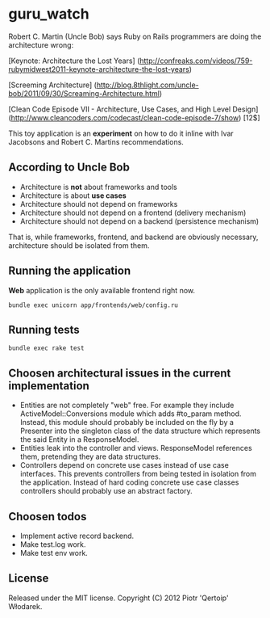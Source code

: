 # guru_watch

Robert C. Martin (Uncle Bob) says Ruby on Rails programmers are doing the architecture wrong:

[Keynote: Architecture the Lost Years] (http://confreaks.com/videos/759-rubymidwest2011-keynote-architecture-the-lost-years)

[Screeming Architecture] (http://blog.8thlight.com/uncle-bob/2011/09/30/Screaming-Architecture.html)

[Clean Code Episode VII - Architecture, Use Cases, and High Level Design] (http://www.cleancoders.com/codecast/clean-code-episode-7/show) [12$]

This toy application is an __experiment__ on how to do it inline with Ivar Jacobsons and Robert C. Martins recommendations.

## According to Uncle Bob

 * Architecture is __not__ about frameworks and tools
 * Architecture is about __use cases__
 * Architecture should not depend on frameworks
 * Architecture should not depend on a frontend (delivery mechanism)
 * Architecture should not depend on a backend (persistence mechanism)

That is, while frameworks, frontend, and backend are obviously necessary,
architecture should be isolated from them.

## Running the application

__Web__ application is the only available frontend right now.

    bundle exec unicorn app/frontends/web/config.ru

## Running tests

    bundle exec rake test

## Choosen architectural issues in the current implementation

 * Entities are not completely "web" free.
   For example they include ActiveModel::Conversions module which adds #to_param method.
   Instead, this module should probably be included on the fly by a Presenter
   into the singleton class of the data structure which represents the said
   Entity in a ResponseModel.
 * Entities leak into the controller and views.
   ResponseModel references them, pretending they are data structures.
 * Controllers depend on concrete use cases instead of use case interfaces.
   This prevents controllers from being tested in isolation from the application.
   Instead of hard coding concrete use case classes controllers should probably
   use an abstract factory.

## Choosen todos

 * Implement active record backend.
 * Make test.log work.
 * Make test env work.

## License

Released under the MIT license. Copyright (C) 2012 Piotr 'Qertoip' Włodarek.
